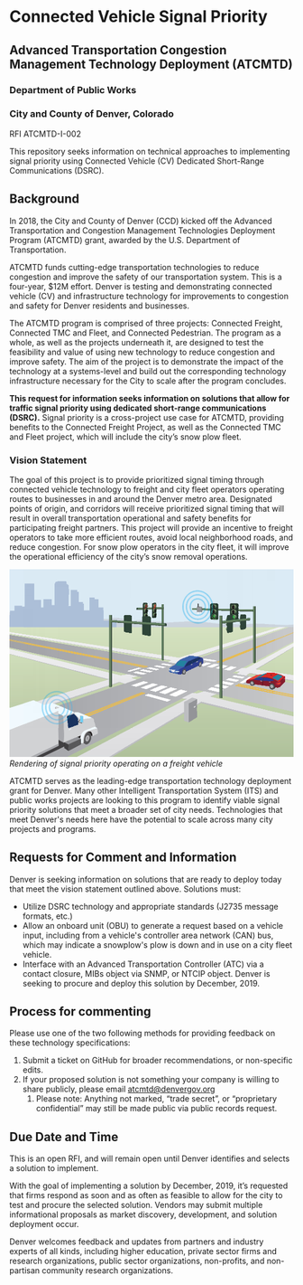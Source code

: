 # Connected Vehicle Signal Priority
## Advanced Transportation Congestion Management Technology Deployment (ATCMTD)
### Department of Public Works
### City and County of Denver, Colorado

RFI ATCMTD-I-002

This repository seeks information on technical approaches to implementing signal priority using Connected Vehicle (CV) Dedicated Short-Range Communications (DSRC). 

## Background
In 2018, the City and County of Denver (CCD) kicked off the Advanced Transportation and Congestion Management Technologies Deployment Program (ATCMTD) grant, awarded by the U.S. Department of Transportation.

ATCMTD funds cutting-edge transportation technologies to reduce congestion and improve the safety of our transportation system. This is a four-year, $12M effort. Denver is testing and demonstrating connected vehicle (CV) and infrastructure technology for improvements to congestion and safety for Denver residents and businesses.

The ATCMTD program is comprised of three projects: Connected Freight, Connected TMC and Fleet, and Connected Pedestrian. The program as a whole, as well as the projects underneath it, are designed to test the feasibility and value of using new technology to reduce congestion and improve safety. The aim of the project is to demonstrate the impact of the technology at a systems-level and build out the corresponding technology infrastructure necessary for the City to scale after the program concludes.

**This request for information seeks information on solutions that allow for traffic signal priority using dedicated short-range communications (DSRC).** Signal priority is a cross-project use case for ATCMTD, providing benefits to the Connected Freight Project, as well as the Connected TMC and Fleet project, which will include the city’s snow plow fleet.

### Vision Statement

The goal of this project is to provide prioritized signal timing through connected vehicle technology to freight and city fleet operators operating routes to businesses in and around the Denver metro area. Designated points of origin, and corridors will receive prioritized signal timing that will result in overall transportation operational and safety benefits for participating freight partners. This project will provide an incentive to freight operators to take more efficient routes, avoid local neighborhood roads, and reduce congestion. For snow plow operators in the city fleet, it will improve the operational efficiency of the city’s snow removal operations.

![Rendering of signal priority operating on a freight vehicle](/images/SignalPriority.png)
_Rendering of signal priority operating on a freight vehicle_

ATCMTD serves as the leading-edge transportation technology deployment grant for Denver. Many other Intelligent Transportation System (ITS) and public works projects are looking to this program to identify viable signal priority solutions that meet a broader set of city needs. Technologies that meet Denver's needs here have the potential to scale across many city projects and programs.

## Requests for Comment and Information
Denver is seeking information on solutions that are ready to deploy today that meet the vision statement outlined above.
Solutions must:
* Utilize DSRC technology and appropriate standards (J2735 message formats, etc.)
* Allow an onboard unit (OBU) to generate a request based on a vehicle input, including from a vehicle's controller area network (CAN) bus, which may indicate a snowplow's plow is down and in use on a city fleet vehicle.
* Interface with an Advanced Transportation Controller (ATC) via a contact closure, MIBs object via SNMP, or NTCIP object. 
Denver is seeking to procure and deploy this solution by December, 2019. 

## Process for commenting
Please use one of the two following methods for providing feedback on these technology specifications:
1. Submit a ticket on GitHub for broader recommendations, or non-specific edits.
1. If your proposed solution is not something your company is willing to share publicly, please email atcmtd@denvergov.org 
    1. Please note: Anything not marked, “trade secret”, or “proprietary confidential” may still be made public via public records request.

## Due Date and Time
This is an open RFI, and will remain open until Denver identifies and selects a solution to implement.

With the goal of implementing a solution by December, 2019, it’s requested that firms respond as soon and as often as feasible to allow for the city to test and procure the selected solution. Vendors may submit multiple informational proposals as market discovery, development, and solution deployment occur.

Denver welcomes feedback and updates from partners and industry experts of all kinds, including higher education, private sector firms and research organizations, public sector organizations, non-profits, and non-partisan community research organizations.
